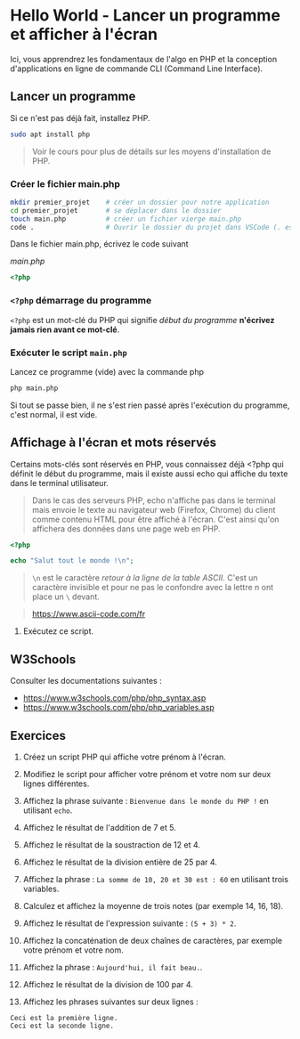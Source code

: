 # Hello World - Lancer un programme et afficher à l'écran
Ici, vous apprendrez les fondamentaux de l'algo en PHP et la conception d'applications en ligne de commande CLI (Command Line Interface).

## Lancer un programme

Si ce n'est pas déjà fait, installez PHP.

```bash
sudo apt install php
```

> Voir le cours pour plus de détails sur les moyens d'installation de PHP.

### Créer le fichier main.php
```bash
mkdir premier_projet    # créer un dossier pour notre application
cd premier_projet       # se déplacer dans le dossier
touch main.php          # créer un fichier vierge main.php
code .                  # Ouvrir le dossier du projet dans VSCode (. est le raccourci vers le dossier courant : premier_projet)
```

Dans le fichier main.php, écrivez le code suivant

*main.php*
```php
<?php


```

### `<?php` démarrage du programme
`<?php` est un mot-clé du PHP qui signifie *début du programme* **n'écrivez jamais rien avant ce mot-clé**.

### Exécuter le script `main.php`
Lancez ce programme (vide) avec la commande php

```bash
php main.php
```

Si tout se passe bien, il ne s'est rien passé après l'exécution du programme, c'est normal, il est vide.

## Affichage à l'écran et mots réservés

Certains mots-clés sont réservés en PHP, vous connaissez déjà <?php qui définit le début du programme, mais il existe aussi echo qui affiche du texte dans le terminal utilisateur.

> Dans le cas des serveurs PHP, echo n'affiche pas dans le terminal mais envoie le texte au navigateur web (Firefox, Chrome) du client comme contenu HTML pour être affiché à l'écran. C'est ainsi qu'on affichera des données dans une page web en PHP.

```php
<?php

echo "Salut tout le monde !\n";

```
> `\n` est le caractère *retour à la ligne de la table ASCII*. C'est un caractère invisible et pour ne pas le confondre avec la lettre n ont place un `\` devant.

> https://www.ascii-code.com/fr

1. Exécutez ce script.

## W3Schools

Consulter les documentations suivantes :

- https://www.w3schools.com/php/php_syntax.asp
- https://www.w3schools.com/php/php_variables.asp

## Exercices

1. Créez un script PHP qui affiche votre prénom à l'écran.

2. Modifiez le script pour afficher votre prénom et votre nom sur deux lignes différentes.

3. Affichez la phrase suivante : `Bienvenue dans le monde du PHP !` en utilisant `echo`.

4. Affichez le résultat de l'addition de 7 et 5.

5. Affichez le résultat de la soustraction de 12 et 4.

7. Affichez le résultat de la division entière de 25 par 4.

10. Affichez la phrase : `La somme de 10, 20 et 30 est : 60` en utilisant trois variables.

11. Calculez et affichez la moyenne de trois notes (par exemple 14, 16, 18).

12. Affichez le résultat de l'expression suivante : `(5 + 3) * 2`.

13. Affichez la concaténation de deux chaînes de caractères, par exemple votre prénom et votre nom.

8. Affichez la phrase : `Aujourd'hui, il fait beau.`.

9. Affichez le résultat de la division de 100 par 4.

10. Affichez les phrases suivantes sur deux lignes :  
```
Ceci est la première ligne.
Ceci est la seconde ligne.
```